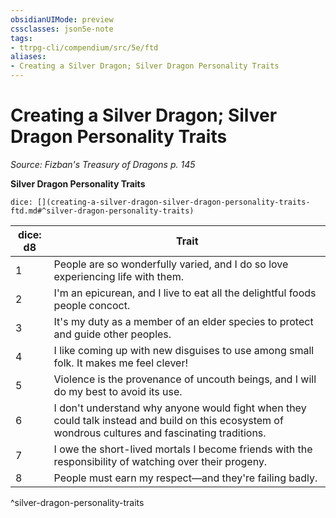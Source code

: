 ```yaml
---
obsidianUIMode: preview
cssclasses: json5e-note
tags:
- ttrpg-cli/compendium/src/5e/ftd
aliases:
- Creating a Silver Dragon; Silver Dragon Personality Traits
---
```

# Creating a Silver Dragon; Silver Dragon Personality Traits
*Source: Fizban's Treasury of Dragons p. 145* 

**Silver Dragon Personality Traits**

`dice: [](creating-a-silver-dragon-silver-dragon-personality-traits-ftd.md#^silver-dragon-personality-traits)`

| dice: d8 | Trait |
|----------|-------|
| 1 | People are so wonderfully varied, and I do so love experiencing life with them. |
| 2 | I'm an epicurean, and I live to eat all the delightful foods people concoct. |
| 3 | It's my duty as a member of an elder species to protect and guide other peoples. |
| 4 | I like coming up with new disguises to use among small folk. It makes me feel clever! |
| 5 | Violence is the provenance of uncouth beings, and I will do my best to avoid its use. |
| 6 | I don't understand why anyone would fight when they could talk instead and build on this ecosystem of wondrous cultures and fascinating traditions. |
| 7 | I owe the short-lived mortals I become friends with the responsibility of watching over their progeny. |
| 8 | People must earn my respect—and they're failing badly. |
^silver-dragon-personality-traits